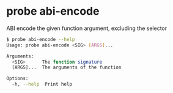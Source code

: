 # probe abi-encode

ABI encode the given function argument, excluding the selector

```bash
$ probe abi-encode --help
Usage: probe abi-encode <SIG> [ARGS]...

Arguments:
  <SIG>      The function signature
  [ARGS]...  The arguments of the function

Options:
  -h, --help  Print help
```
